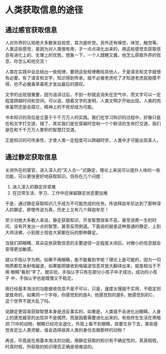 # 人类获取信息的途径

## 通过感官获取信息

人对外界的认知绝大多数来自视觉，其次是听觉。另外还有嗅觉，味觉，触觉等。人类这些感觉，是因为对人类很有用，才一点点进化出来的，用这些感觉去获取信息有进化上的、生理上的优势。想象一下，一个人既瞎又聋，他怎么获取外界的信息，你怎么和他交流！

人类在实践中会总结出一些规律，要把这些规律教给其他人，于是语言和文字就很有必要。有了语言和文字，知识得到传承，就不必被老虎吃了才知道老虎屁股摸不得，也不必被毒草毒死才发出最后的感叹。

文字的出现很重要，因为话讲过后，不到一秒就会消失在空气中，而文字可以一定程度跨越时间和空间。可以说，随着文字的发明，人类文明才开始出现。人类的肉体虽然还是会腐烂，精神上的不死却成为可能。

书本知识的背后是立基于千千万万人的实践。我们在学习知识的过程中，好像只是在和文字打交道，错了，其实我们是在穿越时空和一个个鲜活的生命打交道，我们是在和千千万万人累积的智慧打交道。

正是知识的可传承性，才使人类一定程度可以跨越时空，人类中才可能出现圣人。


## 通过静定获取信息

关闭外在的感官，进入深入的“天人合一”式静定，理论上来说可以提升人体的一些功能，可以更快更好地获取知识。但存在几个问题：

1. 进入深入的静定非常难
2. 在日常生活、学习、工作中还保留静定状态更加难

于是，通过静定获取知识几乎成为不可能完成的任务。传说释迦牟尼达到了那种深入的静定，即使传说为真，历史上又有几个释迦牟尼！

至少对绝大多数人来说，静定获取知识，开发智慧效率不高，甚至浪费一生的时间，没有开发出一点的智慧，甚至反而倒退。下面说的就是这种普通的静定，上到大师活佛，小到居士信徒大家都在玩的那种静定。

当我们把眼睛、耳朵这些获取信息的主要途径一定程度关闭后，对微小的信息就会变得更加敏感。

就以手指认字为例。如果不用眼睛，能不能看到字呢？理论上是可能的，因为一切物质都在发射电磁波，如果能把接收到电磁波信息并放大翻译出来，就是相当于不用 眼睛“看到”字了。据实验，手指认字只有在部分小孩子中才成功，成功的小孩子 中，手指认字也是既慢又不稳定。

用已经基本淘汰的功能接收信息不是不可以，只是，速度太慢就不实用，不稳定则是致命的，如果同一个字母，你感觉到的是A，他感觉到的是B，她感觉到的C，这个世界不就大乱了吗。

说静定更容易获取智慧本身是违反事实的，如果是，人类就不会进化出眼睛。人身上的感觉器官的出现并不是偶然，而是因着需要进化出来的。有些终生生活在黑暗洞 穴中的动物，眼睛已经完全退化，外观上看不到眼睛，其要生存下去，某些感觉肯定比人类灵敏，谁会选择放弃人类的身份去做那样的动物？

再说，毕竟是在用基本淘汰的功能，用静定获取的知识有不确定性的，真真假假，时真时假，所获取的知识理否正确是很难说的。